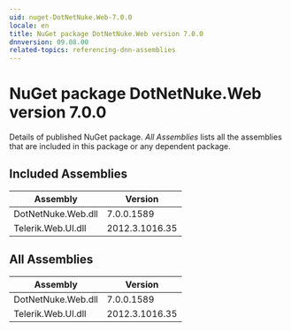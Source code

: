 ```yaml
---
uid: nuget-DotNetNuke.Web-7.0.0
locale: en
title: NuGet package DotNetNuke.Web version 7.0.0
dnnversion: 09.08.00
related-topics: referencing-dnn-assemblies
---
```


# NuGet package DotNetNuke.Web version 7.0.0
Details of published NuGet package.
*All Assemblies* lists all the assemblies that are included in this package or any dependent package.

## Included Assemblies

|Assembly|Version|
|---|---|
|DotNetNuke.Web.dll|7.0.0.1589|
|Telerik.Web.UI.dll|2012.3.1016.35|

## All Assemblies

|Assembly|Version|
|---|---|
|DotNetNuke.Web.dll|7.0.0.1589|
|Telerik.Web.UI.dll|2012.3.1016.35|

